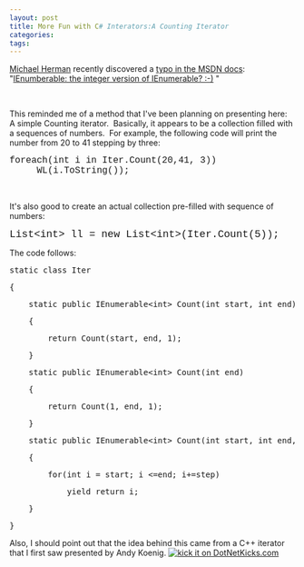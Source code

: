 ```yaml
---
layout: post
title: More Fun with C# Interators:A Counting Iterator
categories: 
tags: 
---
```


  <p>
    <a href="http://www.dotnetjunkies.com/WebLog/mwherman2000/default.aspx">Michael Herman</a> recently discovered a <a href="http://msdn2.microsoft.com/en-us/library/ms131103.aspx">typo in the MSDN docs</a>:   "<a href="http://www.dotnetjunkies.com/WebLog/mwherman2000/archive/2007/05/06/233749.aspx">IEnumberable: the integer version of IEnumerable? :-)</a> "</p> <p> </p> <p>This reminded me of a method that I've been planning on presenting here:  A simple Counting iterator.  Basically, it appears to be a collection filled with a sequences of numbers.  For example, the following code will print the number from 20 to 41 stepping by three:</p> <p><font face="Courier New" size="3">foreach(int i in Iter.Count(20,41, 3))<br />     WL(i.ToString());</font></p> <p><font face="Courier New" size="3"></font> </p> <p>It's also good to create an actual collection pre-filled with sequence of numbers:</p> <p><font face="Courier New" size="4">List&lt;int&gt; ll = new List&lt;int&gt;(Iter.Count(5));</font></p> <p>The code follows:</p> <div class="csharpcode"><pre class="alt"><span class="kwrd">static</span> <span class="kwrd">class</span> Iter</pre><pre>{</pre><pre class="alt">    <span class="kwrd">static</span> <span class="kwrd">public</span> IEnumerable&lt;<span class="kwrd">int</span>&gt; Count(<span class="kwrd">int</span> start, <span class="kwrd">int</span> end)</pre><pre>    {</pre><pre class="alt">        <span class="kwrd">return</span> Count(start, end, 1);</pre><pre>    }</pre><pre class="alt">    <span class="kwrd">static</span> <span class="kwrd">public</span> IEnumerable&lt;<span class="kwrd">int</span>&gt; Count(<span class="kwrd">int</span> end)</pre><pre>    {</pre><pre class="alt">        <span class="kwrd">return</span> Count(1, end, 1);</pre><pre>    }</pre><pre class="alt">    <span class="kwrd">static</span> <span class="kwrd">public</span> IEnumerable&lt;<span class="kwrd">int</span>&gt; Count(<span class="kwrd">int</span> start, <span class="kwrd">int</span> end, <span class="kwrd">int</span> step)</pre><pre>    {</pre><pre class="alt">        <span class="kwrd">for</span>(<span class="kwrd">int</span> i = start; i &lt;=end; i+=step)</pre><pre>            <span class="kwrd">yield</span> <span class="kwrd">return</span> i;</pre><pre class="alt">    }</pre><pre>}</pre></div>Also, I should point out that the idea behind this came from a C++ iterator that I first saw presented by Andy Koenig. <a href="http://www.dotnetkicks.com/kick/?url=http://honestillusion.com/blogs/blog_0/archive/2007/05/08/more-fun-with-c-interators-a-counting-iterator.aspx"><img alt="kick it on DotNetKicks.com" src="http://www.dotnetkicks.com/Services/Images/KickItImageGenerator.ashx?url=http://honestillusion.com/blogs/blog_0/archive/2007/05/08/more-fun-with-c-interators-a-counting-iterator.aspx" border="0" /></a>